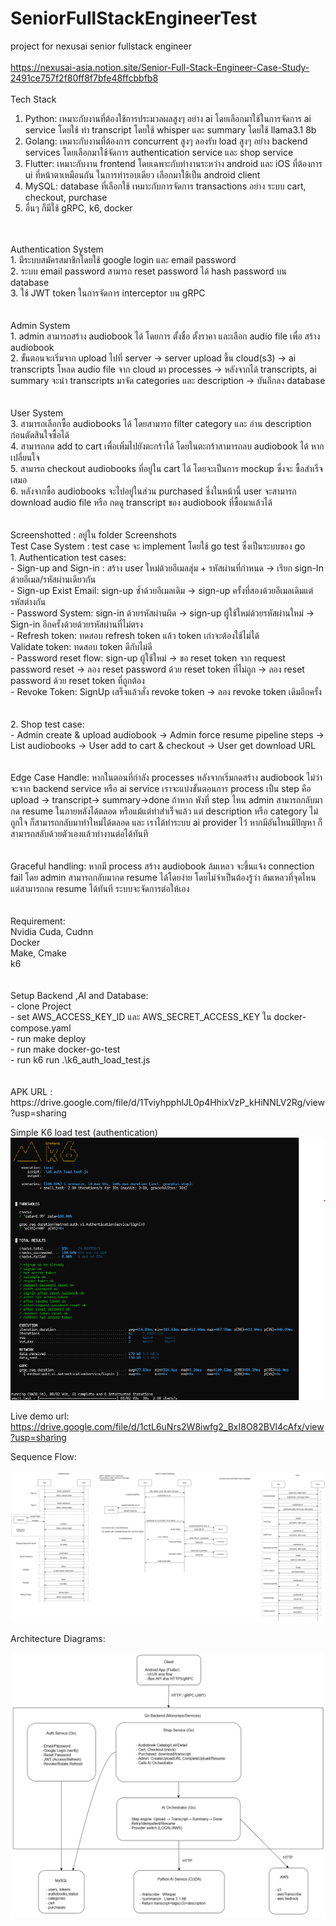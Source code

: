 # SeniorFullStackEngineerTest
project for nexusai senior fullstack engineer
<br>
<br>
https://nexusai-asia.notion.site/Senior-Full-Stack-Engineer-Case-Study-2491ce757f2f80ff8f7bfe48ffcbbfb8
<br>
<br>
Tech Stack<br>
1. Python: เหมาะกับงานที่ต้องใช้การประมวลผลสูงๆ อย่าง ai โดยเลือกมาใช้ในการจัดการ ai service โดยใช้ ทำ transcript โดยใช้ whisper  และ summary โดยใช้ llama3.1 8b<br>
2. Golang: เหมาะกับงานที่ต้องการ concurrent สูงๆ ลองรับ load สูงๆ อย่าง backend services โดยเลือกมาใช้จัดการ authentication service  และ shop service<br>
3. Flutter: เหมาะกับงาน frontend โดยเฉพาะกับทำงานระหว่าง android และ iOS ที่ต้องการ ui ที่หน้าตาเหมือนกัน ในการทำรอบเดียว เลือกมาใช้เป็น android client<br>
4. MySQL: database ที่เลือกใช้ เหมาะกับการจัดการ transactions อย่าง ระบบ cart, checkout, purchase<br>
5. อื่นๆ ก็มีใช้ gRPC, k6, docker <br>
<br>
<br>
Authentication System<br>
1. มีระบบสมัครสมาชิกโดยใช้ google login และ email password<br>
2. ระบบ email password สามารถ reset password ได้ hash password บน database<br>
3. ใช้ JWT token ในการจัดการ interceptor บน gRPC <br>
<br>
<br>
Admin System<br>
1. admin สามารถสร้าง audiobook ได้ โดยการ ตั้งชื่อ ตั้งราคา และเลือก audio file เพื่อ สร้าง audiobook <br>
2. ขั้นตอนจะเริ่มจาก upload ไปที่ server -> server upload ขึ้น cloud(s3) -> ai transcripts โหลด audio file จาก cloud มา processes -> หลังจากได้ transcripts, ai summary จะนำ transcripts มาจัด categories และ description -> บันถึกลง database<br>
<br>
<br>
User System<br>
3. สามารถเลือกซื้อ audiobooks ได้ โดยสามารถ filter category และ อ่าน description ก่อนตัดสินใจซื้อได้<br>
4. สามารถกด add to cart เพื่อเพิ่มไปยังตะกร้าได้ โดยในตะกร้าสามารถลบ audiobook ได้ หากเปลี่ยนใจ<br>
5. สามารถ checkout audiobooks ที่อยู่ใน cart ได้ โดยจะเป็นการ mockup ซึ่งจะ ซื้อสำเร็จเสมอ<br>
6. หลังจากซื้อ audiobooks จะไปอยู่ในส่วน purchased ซึ่งในหน้านี้ user จะสามารถ download audio file หรือ กดดู transcript ของ audiobook ที่ซื้อมาแล้วได้<br>
<br>
<br>
Screenshotted : อยู่ใน folder Screenshots
<br>
Test Case System : test case จะ implement โดยใช้ go test ซึ่งเป็นระบบของ go<br>
1. Authentication test cases:<br>
    - Sign-up and Sign-in : สร้าง user ใหม่ด้วยอีเมลสุ่ม + รหัสผ่านที่กำหนด -> เรียก sign-In ด้วยอีเมล/รหัสผ่านเดียวกัน<br>
    - Sign-up Exist Email: sign-up ซ้ำด้วยอีเมลเดิม -> sign-up ครั้งที่สองด้วยอีเมลเดิมแต่รหัสต่างกัน<br>
    - Password System: sign-in ด้วยรหัสผ่านผิด -> sign-up ผู้ใช้ใหม่ด้วยรหัสผ่านใหม่ -> Sign-in อีกครั้งด้วยด้วยรหัสผ่านที่ไม่ตรง<br>
    - Refresh token: ทดสอบ refresh token แล้ว token เก่าจะต้องใช้ไม่ได้<br>
    Validate token: ทดสอบ token ดีกับไม่ดี<br>
    - Password reset flow: sign-up ผู้ใช้ใหม่ -> ขอ reset token จาก request password reset -> ลอง reset password ด้วย reset token ที่ไม่ถูก -> ลอง reset password ด้วย reset token ที่ถูกต้อง<br>
    - Revoke Token: SignUp เสร็จแล้วสั่ง revoke token -> ลอง revoke token เดิมอีกครั้ง<br>
<br>
<br>
2. Shop test case:<br>
    - Admin create & upload audiobook -> Admin force resume pipeline steps -> List audiobooks -> User add to cart & checkout -> User get download URL<br>
<br>
<br>
Edge Case Handle: หากในตอนที่กำลัง processes หลังจากเริ่มกดสร้าง audiobook ไม่ว่าจะจาก backend service หรือ ai service เราจะแบ่งขั้นตอนการ process เป็น step คือ upload -> transcript-> summary->done ถ้าหาก พังที่ step ไหน admin สามารถกลับมากด resume ในภายหลังได้ตลอด หรือแม้แต่ทำสำเร็จแล้ว แต่ description หรือ category ไม่ถูกใจ ก็สามารถกลับมาทำใหม่ได้ตลอด และ เราได้ทำระบบ ai provider ไว้ หากมีอันไหนมีปัญหา ก็สามารถสลับด้วยตัวเองแล้วทำงานต่อได้ทันที<br>
<br>
<br>
Graceful handling: หากมี process สร้าง audiobook ล้มเหลว จะขึ้นแจ้ง connection fail โดย admin สามารถกลับมากด resume ได้โดยง่าย โดยไม่จำเป็นต้องรู้ว่า ล้มเหลวที่จุดไหน แต่สามารถกด resume ได้ทันที ระบบจะจัดการต่อให้เอง<br>
<br>
<br>
Requirement:<br>
    Nvidia Cuda, Cudnn<br>
    Docker<br>
    Make, Cmake<br>
    k6<br>
<br>
<br>
Setup Backend ,AI and Database:<br>
    - clone Project<br>
    - set AWS_ACCESS_KEY_ID และ AWS_SECRET_ACCESS_KEY ใน docker-compose.yaml<br>
    - run make deploy <br>
    - run make docker-go-test<br>
    - run k6 run .\k6_auth_load_test.js <br>
<br>
<br>
APK URL : https://drive.google.com/file/d/1TviyhpphlJL0p4HhixVzP_kHiNNLV2Rg/view?usp=sharing

Simple K6 load test (authentication)
![Alt text](Screenshots/k6LoadTest.png)


Live demo url: https://drive.google.com/file/d/1ctL6uNrs2W8iwfg2_BxI8O82BVl4cAfx/view?usp=sharing

Sequence Flow:

![alt text](sequenceflow.png)

Architecture Diagrams:

![alt text](diagram.png)

